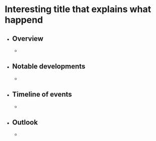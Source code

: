 # Interesting title that explains what happend
- ## Overview
	-
- ## Notable developments
	-
- ## Timeline of events
	-
- ## Outlook
	-